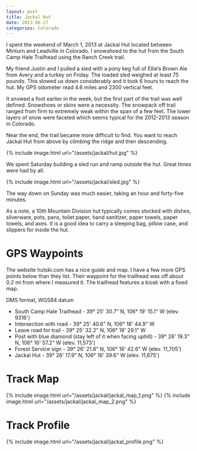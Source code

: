 ```yaml
---
layout: post
title: Jackal Hut
date: 2013-06-27
categories: Colorado
---
```


I spent the weekend of March 1, 2013 at Jackal Hut located between Minturn and
Leadville in Colorado. I snowshoed to the hut from the South Camp Hale
Trailhead using the Ranch Creek trail.

My friend Justin and I pulled a sled with a pony keg full of Ellie’s Brown Ale
from Avery and a turkey on Friday. The loaded sled weighed at least 75 pounds.
This slowed us down considerably and it took 6 hours to reach the hut. My GPS
odometer read 4.6 miles and 2300 vertical feet.

It snowed a foot earlier in the week, but the first part of the trail was well
defined. Snowshoes or skins were a necessity. The snowpack off trail ranged
from firm to extremely weak within the span of a few feet. The lower layers of
snow were faceted which seems typical for the 2012-2013 season in Colorado.

Near the end, the trail became more difficult to find. You want to reach Jackal
Hut from above by climbing the ridge and then descending.

{% include image.html url="/assets/jackal/hut.jpg" %}

We spent Saturday building a sled run and ramp outside the hut. Great times
were had by all.

{% include image.html url="/assets/jackal/sled.jpg" %}

The way down on Sunday was much easier, taking an hour and forty-five minutes.

As a note, a 10th Mountain Division hut typically comes stocked with dishes,
silverware, pots, pans, toilet paper, hand sanitizer, paper towels, paper
towels, and axes. It is a good idea to carry a sleeping bag, pillow case, and
slippers for inside the hut.

GPS Waypoints
=============

The website hutski.com has a nice guide and map. I have a few more GPS points
below than they list. Their waypoint for the trailhead was off about 0.2 mi
from where I measured it. The trailhead features a kiosk with a fixed map.

DMS format, WGS84 datum

* South Camp Hale Trailhead - 39° 25' 30.7" N, 106° 19' 15.1" W (elev. 9316')
* Intersection with road - 39° 25' 40.6" N, 106° 18' 44.9" W
* Leave road for trail - 39° 25' 32.2" N, 106° 18' 29.1" W
* Post with blue diamond (stay left of it when facing uphill) -
  39° 26' 19.3" N, 106° 16' 57.2" W (elev. 11,573')
* Forest Service sign - 39° 26' 21.8" N, 106° 16' 42.6" W (elev. 11,705')
* Jackal Hut - 39° 26' 17.9" N, 106° 16' 39.6" W (elev. 11,675')

Track Map
=========
{% include image.html url="/assets/jackal/jackal_map_1.png" %}
{% include image.html url="/assets/jackal/jackal_map_2.png" %}

Track Profile
=============
{% include image.html url="/assets/jackal/jackal_profile.png" %}
